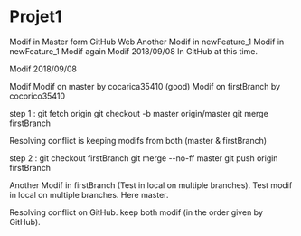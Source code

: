 # Projet1

Modif in Master form GitHub Web
Another Modif in newFeature_1
Modif in newFeature_1
Modif again
Modif 2018/09/08 In GitHub at this time.

Modif 2018/09/08


Modif
Modif on master by cocarica35410 (good)
Modif on firstBranch by cocorico35410

step 1 :
  git fetch origin
  git checkout -b master origin/master
  git merge firstBranch
  
  Resolving conflict is keeping modifs from both (master & firstBranch)

step 2 :
  git checkout firstBranch
  git merge --no-ff master
  git push origin firstBranch


Another Modif in firstBranch (Test in local on multiple branches).
Test modif in local on multiple branches. Here master.

Resolving conflict on GitHub. keep both modif (in the order given by GitHub).
